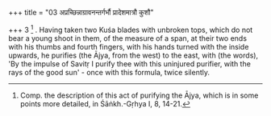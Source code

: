 +++
title = "03 अप्रच्छिन्नाग्रावनन्तर्गर्भौ प्रादेशमात्रौ कुशौ"

+++
3 [^2] . Having taken two Kuśa blades with unbroken tops, which do not bear a young shoot in them, of the measure of a span, at their two ends with his thumbs and fourth fingers, with his hands turned with the inside upwards, he purifies (the Ājya, from the west) to the east, with (the words), 'By the impulse of Savitṛ I purify thee with this uninjured purifier, with the rays of the good sun' - once with this formula, twice silently.


[^2]:  Comp. the description of this act of purifying the Ājya, which is in some points more detailed, in Śāṅkh.-Gṛhya I, 8, 14-21.
